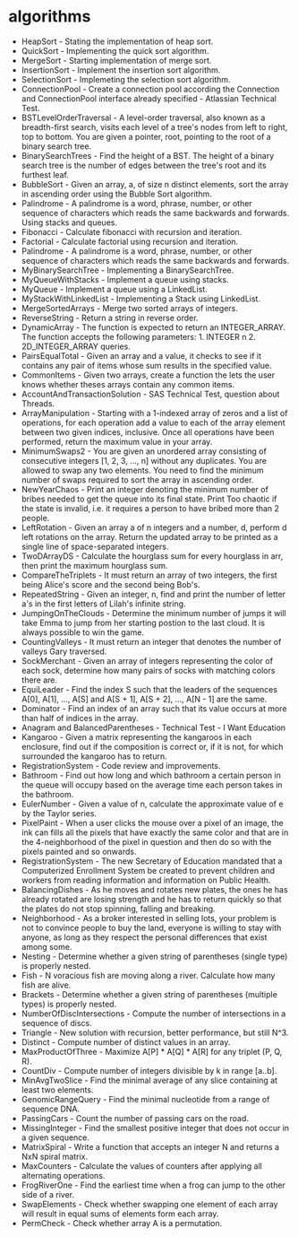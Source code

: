 # algorithms 

- HeapSort - Stating the implementation of heap sort.
- QuickSort - Implementing the quick sort algorithm.
- MergeSort - Starting implementation of merge sort.
- InsertionSort - Implement the insertion sort algorithm.
- SelectionSort - Implemeting the selection sort algorithm.
- ConnectionPool - Create a connection pool according the Connection and ConnectionPool interface already specified - Atlassian Technical Test.
- BSTLevelOrderTraversal - A level-order traversal, also known as a breadth-first search, visits each level of a tree's nodes from left to right, top to bottom. You are given a pointer, root, pointing to the root of a binary search tree.
- BinarySearchTrees - Find the height of a BST. The height of a binary search tree is the number of edges between the tree's root and its furthest leaf.
- BubbleSort - Given an array, a, of size n distinct elements, sort the array in ascending order using the Bubble Sort algorithm.
- Palindrome - A palindrome is a word, phrase, number, or other sequence of characters which reads the same backwards and forwards. Using stacks and queues.
- Fibonacci - Calculate fibonacci with recursion and iteration.
- Factorial - Calculate factorial using recursion and iteration.
- Palindrome - A palindrome is a word, phrase, number, or other sequence of characters which reads the same backwards and forwards.
- MyBinarySearchTree - Implementing a BinarySearchTree.
- MyQueueWithStacks - Implement a queue using stacks.
- MyQueue - Implement a queue using a LinkedList.
- MyStackWithLinkedList - Implementing a Stack using LinkedList.
- MergeSortedArrays - Merge two sorted arrays of integers.
- ReverseString - Return a string in reverse order.
- DynamicArray - The function is expected to return an INTEGER_ARRAY. The function accepts the following parameters: 1. INTEGER n 2. 2D_INTEGER_ARRAY queries.
- PairsEqualTotal - Given an array and a value, it checks to see if it contains any pair of items whose sum results in the specified value.
- CommonItems - Given two arrays, create a function the lets the user knows whether theses arrays contain any common items.
- AccountAndTransactionSolution - SAS Technical Test, question about Threads.
- ArrayManipulation - Starting with a 1-indexed array of zeros and a list of operations, for each operation add a value to each of the array element between two given indices, inclusive. Once all operations have been performed, return the maximum value in your array.
- MinimumSwaps2 - You are given an unordered array consisting of consecutive integers  [1, 2, 3, ..., n] without any duplicates. You are allowed to swap any two elements. You need to find the minimum number of swaps required to sort the array in ascending order.
- NewYearChaos - Print an integer denoting the minimum number of bribes needed to get the queue into its final state. Print Too chaotic if the state is invalid, i.e. it requires a person to have bribed more than 2 people.
- LeftRotation - Given an array a of n integers and a number, d, perform d left rotations on the array. Return the updated array to be printed as a single line of space-separated integers.
- TwoDArrayDS - Calculate the hourglass sum for every hourglass in arr, then print the maximum hourglass sum.
- CompareTheTriplets - It must return an array of two integers, the first being Alice's score and the second being Bob's.
- RepeatedString - Given an integer, n, find and print the number of letter a's in the first letters of Lilah's infinite string.
- JumpingOnTheClouds - Determine the minimum number of jumps it will take Emma to jump from her starting postion to the last cloud. It is always possible to win the game.
- CountingValleys -  It must return an integer that denotes the number of valleys Gary traversed.
- SockMerchant - Given an array of integers representing the color of each sock, determine how many pairs of socks with matching colors there are.
- EquiLeader - Find the index S such that the leaders of the sequences A[0], A[1], ..., A[S] and A[S + 1], A[S + 2], ..., A[N - 1] are the same.
- Dominator - Find an index of an array such that its value occurs at more than half of indices in the array.
- Anagram and BalancedParentheses - Technical Test - I Want Education
- Kangaroo - Given a matrix representing the kangaroos in each enclosure, find out if the composition is correct or, if it is not, for which surrounded the kangaroo has to return.
- RegistrationSystem - Code review and improvements.
- Bathroom - Find out how long and which bathroom a certain person in the queue will occupy based on the average time each person takes in the bathroom.
- EulerNumber - Given a value of n, calculate the approximate value of e by the Taylor series.
- PixelPaint - When a user clicks the mouse over a pixel of an image, the ink can fills all the pixels that have exactly the same color and that are in the 4-neighborhood of the pixel in question and then do so with the pixels painted and so onwards.
- RegistrationSystem - The new Secretary of Education mandated that a Computerized Enrollment System be created to prevent children and workers from reading information and information on Public Health.
- BalancingDishes - As he moves and rotates new plates, the ones he has already rotated are losing strength and he has to return quickly so that the plates do not stop spinning, falling and breaking.
- Neighborhood - As a broker interested in selling lots, your problem is not to convince people to buy the land, everyone is willing to stay with anyone, as long as they respect the personal differences that exist among some.
- Nesting - Determine whether a given string of parentheses (single type) is properly nested.
- Fish - N voracious fish are moving along a river. Calculate how many fish are alive.
- Brackets - Determine whether a given string of parentheses (multiple types) is properly nested.
- NumberOfDiscIntersections - Compute the number of intersections in a sequence of discs.
- Triangle - New solution with recursion, better performance, but still N^3.
- Distinct - Compute number of distinct values in an array.
- MaxProductOfThree - Maximize A[P] * A[Q] * A[R] for any triplet (P, Q, R).
- CountDiv - Compute number of integers divisible by k in range [a..b].
- MinAvgTwoSlice - Find the minimal average of any slice containing at least two elements.
- GenomicRangeQuery - Find the minimal nucleotide from a range of sequence DNA.
- PassingCars - Count the number of passing cars on the road.
- MissingInteger - Find the smallest positive integer that does not occur in a given sequence.
- MatrixSpiral - Write a function that accepts an integer N and returns a NxN spiral matrix.
- MaxCounters - Calculate the values of counters after applying all alternating operations.
- FrogRiverOne - Find the earliest time when a frog can jump to the other side of a river.
- SwapElements - Check whether swapping one element of each array will result in equal sums of elements form each array.
- PermCheck - Check whether array A is a permutation.
